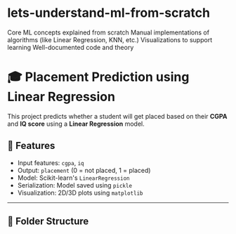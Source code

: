 # lets-understand-ml-from-scratch
Core ML concepts explained from scratch  Manual implementations of algorithms (like Linear Regression, KNN, etc.)  Visualizations to support learning  Well-documented code and theory

# 🎓 Placement Prediction using Linear Regression

This project predicts whether a student will get placed based on their **CGPA** and **IQ score** using a **Linear Regression** model.

## 📌 Features
- Input features: `cgpa`, `iq`
- Output: `placement` (0 = not placed, 1 = placed)
- Model: Scikit-learn's `LinearRegression`
- Serialization: Model saved using `pickle`
- Visualization: 2D/3D plots using `matplotlib`

---

## 📁 Folder Structure

